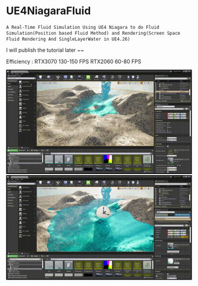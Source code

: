 # UE4NiagaraFluid
    A Real-Time Fluid Simulation Using UE4 Niagara to do Fluid Simulation(Position based Fluid Method) and Rendering(Screen Space Fluid Rendering And SingleLayerWater in UE4.26)

I will publish the tutorial later ~~

Efficiency : RTX3070 130-150 FPS  RTX2060 60-80 FPS

![PBF](PBF2.gif "PBF")
![PBF_Interaction](PBF.gif "PBF_Interaction")